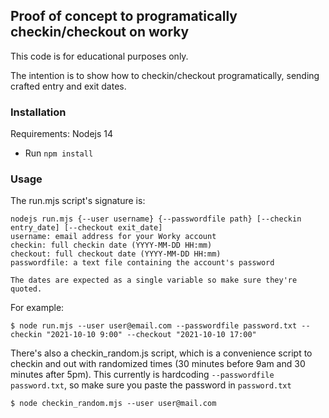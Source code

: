 ## Proof of concept to programatically checkin/checkout on worky

This code is for educational purposes only.

The intention is to show how to checkin/checkout programatically, sending crafted entry and exit dates.

### Installation

Requirements: Nodejs 14

- Run `npm install`

### Usage

The run.mjs script's signature is:

```
nodejs run.mjs {--user username} {--passwordfile path} [--checkin entry_date] [--checkout exit_date]
username: email address for your Worky account
checkin: full checkin date (YYYY-MM-DD HH:mm) 
checkout: full checkout date (YYYY-MM-DD HH:mm)
passwordfile: a text file containing the account's password

The dates are expected as a single variable so make sure they're quoted.
```

For example:

```
$ node run.mjs --user user@email.com --passwordfile password.txt --checkin "2021-10-10 9:00" --checkout "2021-10-10 17:00"
```

There's also a checkin_random.js script, which is a convenience script to checkin and out with randomized times (30 minutes before 9am and 30 minutes after 5pm). This currently is hardcoding `--passwordfile password.txt`, so make sure you paste the password in `password.txt`

```
$ node checkin_random.mjs --user user@mail.com
```
